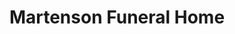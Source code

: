 ---
title: "Martenson Funeral Home"
url: /trenton/martenson-funeral-home/
shop: funeral directors
---